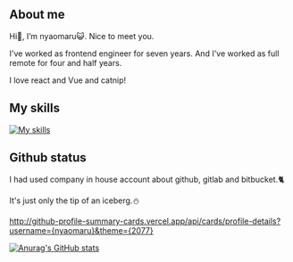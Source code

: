 ## About me

Hi👋, I’m nyaomaru😺. Nice to meet you.

I've worked as frontend engineer for seven years. And I've worked as full remote for four and half years.

I love react and Vue and catnip!

## My skills

[![My skills](https://skillicons.dev/icons?i=ts,js,react,redux,nextjs,vue,html,css,sass,java,kotlin,swift,py,php,npm,yarn,jest,tailwind,cypress,selenium,jenkins,vite,webpack,babel,gulp,rollup,aws,azure,git,github,gitlab,bitbucket,docker,kubernetes,vscode,eclipse,idea,sublime,figma)](https://skillicons.dev)

## Github status

I had used company in house account about github, gitlab and bitbucket.🐈

It's just only the tip of an iceberg.⛄

http://github-profile-summary-cards.vercel.app/api/cards/profile-details?username={nyaomaru}&theme={2077}

[![Anurag's GitHub stats](https://github-readme-stats-clone-nyaomaru.vercel.app/api?username=nyaomaru)](https://github.com/anuraghazra/github-readme-stats)

<!-- [![trophy](https://github-profile-trophy.vercel.app/?username=nyaomaru)](https://github.com/nyaomaru/github-profile-trophy) -->

<!---
nyaomaru/nyaomaru is a ✨ special ✨ repository because its `README.md` (this file) appears on your GitHub profile.
You can click the Preview link to take a look at your changes.
--->
